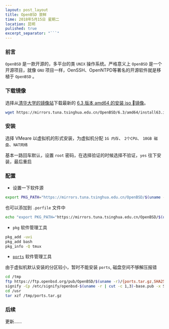 ```yaml
---
layout: post_layout
title: OpenBSD 尝鲜
time: 2018年5月15日 星期二
location: 昆明
pulished: true
excerpt_separator: "```"
---
```


### 前言

`OpenBSD` 是一款开源的，多平台的类 `UNIX` 操作系统。严格意义上 `OpenBSD` 是一个开源项目，就像 `GNU` 项目一样，OenSSH、OpenNTPD等著名的开源软件就是移植于 `OpenBSD` 。

### 下载镜像

选择从[清华大学的镜像站](https://mirrors.tuna.tsinghua.edu.cn)下载最新的 [6.3 版本 amd64 的安装 iso 镜像](https://mirrors.tuna.tsinghua.edu.cn/OpenBSD/6.3/amd64/)。

```sh
wget https://mirrors.tuna.tsinghua.edu.cn/OpenBSD/6.3/amd64/install63.iso
```

### 安装

选择 VMeare 以虚拟机的形式安装，为虚拟机分配 `1G 内存`、 `2个CPU`、 `10GB 磁盘`、`NAT网络`

基本一路回车默认，设置 `root` 密码，在选择验证的时候选择不验证，`yes` 往下安装，最后重启

### 配置

+ 设置一下软件源

```sh
export PKG_PATH="https://mirrors.tuna.tsinghua.edu.cn/OpenBSD/$(uname -r)/packages/$(arch -s)/"
```

也可以添加到 `.porfile` 文件中

```sh
echo "export PKG_PATH="https://mirrors.tuna.tsinghua.edu.cn/OpenBSD/$(uname -r)/packages/$(arch -s)/"" >> ~/.porfile
```

+ `pkg` 软件管理工具

```sh
pkg_add -uvi
pkg_add bash
pkg_info -Q tmux
```

+ [`ports`](https://www.openbsd.org/faq/ports/ports.html) 软件管理工具

由于虚拟机默认安装的分区较小，暂时不能安装 `ports`, 磁盘空间不够解压报错

```sh
cd /tmp
ftp https://ftp.openbsd.org/pub/OpenBSD/$(uname -r)/{ports.tar.gz,SHA256.sig}
signify -Cp /etc/signify/openbsd-$(uname -r | cut -c 1,3)-base.pub -x SHA256.sig ports.tar.gz
cd /usr
tar xzf /tmp/ports.tar.gz
```

### 后续

更新......